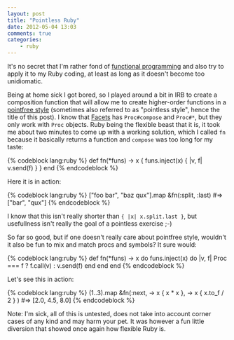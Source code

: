 ```yaml
---
layout: post
title: "Pointless Ruby"
date: 2012-05-04 13:03
comments: true
categories:
    - ruby
---
```

It's no secret that I'm rather fond of [functional programming](http://en.wikipedia.org/wiki/Functional_programming) and also try to apply it to my Ruby coding, at least as long as it doesn't become too unidiomatic.

Being at home sick I got bored, so I played around a bit in IRB to create a composition function that will allow me to create higher-order functions in a [pointfree style](http://www.haskell.org/haskellwiki/Pointfree) (sometimes also referred to as "pointless style", hence the title of this post). I know that [Facets](http://rubyworks.github.com/facets/) has `Proc#compose` and `Proc#*`, but they only work with `Proc` objects. Ruby being the flexible beast that it is, it took me about two minutes to come up with a working solution, which I called `fn` because it basically returns a function and `compose` was too long for my taste:

{% codeblock lang:ruby %}
def fn(*funs)
  -> x { funs.inject(x) { |v, f| v.send(f) } }
end
{% endcodeblock %}

Here it is in action:

{% codeblock lang:ruby %}
["foo bar", "baz qux"].map &fn(:split, :last)
#=> ["bar", "qux"]
{% endcodeblock %}

I know that this isn't really shorter than `{ |x| x.split.last }`, but usefullness isn't really the goal of a pointless exercise ;-)

So far so good, but if one doesn't really care about pointfree style, wouldn't it also be fun to mix and match procs and symbols? It sure would:

{% codeblock lang:ruby %}
def fn(*funs)
  -> x do
    funs.inject(x) do |v, f|
      Proc === f ? f.call(v) : v.send(f)
    end
  end
end
{% endcodeblock %}

Let's see this in action:

{% codeblock lang:ruby %}
(1..3).map &fn(:next, -> x { x * x }, -> x { x.to_f / 2 } )
#=> [2.0, 4.5, 8.0]
{% endcodeblock %}

Note: I'm sick, all of this is untested, does not take into account corner cases of any kind and may harm your pet. It was however a fun little diversion that showed once again how flexible Ruby is.
